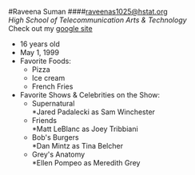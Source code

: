 #Raveena Suman
####raveenas1025@hstat.org  
*_High School of Telecommunication Arts & Technology_*  
Check out my [google site](https://sites.google.com/a/hstat.org/raveenas1025sep11/)
* 16 years old  
* May 1, 1999  
* Favorite Foods:  
   * Pizza  
   * Ice cream  
   * French Fries    
* Favorite Shows & Celebrities on the Show:
   * Supernatural  
    *Jared Padalecki as Sam Winchester    
   * Friends  
    *Matt LeBlanc as Joey Tribbiani  
   * Bob's Burgers    
    *Dan Mintz as Tina Belcher  
   * Grey's Anatomy  
    *Ellen Pompeo as Meredith Grey
 